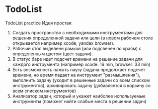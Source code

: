 # TodoList
TodoList practice
Идея простая:
1. Создать пространство с необходимыми инструментами для решения определенной задачи или цели (в новом рабочем столе открывается например xcode, yandex browser).
2. Рабочий стол выделенн рамкой (или подсвечен по краям) с определенным цветом (цвет задачи).
3. В статус баре идет подсчет времени на решение задачи для каждого инструмента (например xcode: 16 min, browser: 33 min)
4. Есть возможность нажать паузу (задача продолжает подсчет времени, но время падает на инструмент "размышления"), выполнить задачу (уходит в решенные задачи со всем списком инструментов), архивировать задачу (добавляется в корзину со всем списком инструментов)
5. Анализатор задач, который и укажет наиболее используемые инструменты (поможет найти слабые места в решении задач)
